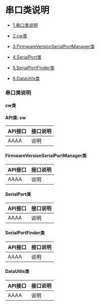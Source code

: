 
# 串口类说明


* [1.串口类说明](#串口类说明)

* [2.cw类](#cw类)
* [3.FirmwareVersionSerialPortManager类](#FirmwareVersionSerialPortManager类)
* [4.SerialPort类](#SerialPort类)
* [5.SerialPortFinder类](#SerialPortFinder类)
* [6.DataUtils类](#DataUtils类)



### 串口类说明



#### cw类

**API类: cw**


| API接口 | 接口说明 |
| :----- | :---- |
| AAAA | 说明 |



#### FirmwareVersionSerialPortManager类



| API接口 | 接口说明 |
| :----- | :---- |
| AAAA | 说明 |


#### SerialPort类




| API接口 | 接口说明 |
| :----- | :---- |
| AAAA | 说明 |


#### SerialPortFinder类




| API接口 | 接口说明 |
| :----- | :---- |
| AAAA | 说明 |


#### DataUtils类


| API接口 | 接口说明 |
| :----- | :---- |
| AAAA | 说明 |
